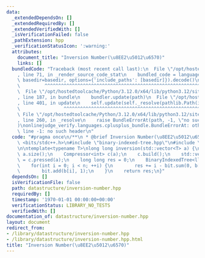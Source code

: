 ```yaml
---
data:
  _extendedDependsOn: []
  _extendedRequiredBy: []
  _extendedVerifiedWith: []
  _isVerificationFailed: false
  _pathExtension: hpp
  _verificationStatusIcon: ':warning:'
  attributes:
    document_title: "Inversion Number(\u8EE2\u5012\u6570)"
    links: []
  bundledCode: "Traceback (most recent call last):\n  File \"/opt/hostedtoolcache/Python/3.12.0/x64/lib/python3.12/site-packages/onlinejudge_verify/documentation/build.py\"\
    , line 71, in _render_source_code_stat\n    bundled_code = language.bundle(stat.path,\
    \ basedir=basedir, options={'include_paths': [basedir]}).decode()\n          \
    \         ^^^^^^^^^^^^^^^^^^^^^^^^^^^^^^^^^^^^^^^^^^^^^^^^^^^^^^^^^^^^^^^^^^^^^^^^^^^^^^^^^\n\
    \  File \"/opt/hostedtoolcache/Python/3.12.0/x64/lib/python3.12/site-packages/onlinejudge_verify/languages/cplusplus.py\"\
    , line 187, in bundle\n    bundler.update(path)\n  File \"/opt/hostedtoolcache/Python/3.12.0/x64/lib/python3.12/site-packages/onlinejudge_verify/languages/cplusplus_bundle.py\"\
    , line 401, in update\n    self.update(self._resolve(pathlib.Path(included), included_from=path))\n\
    \                ^^^^^^^^^^^^^^^^^^^^^^^^^^^^^^^^^^^^^^^^^^^^^^^^^^^^^^^^^\n \
    \ File \"/opt/hostedtoolcache/Python/3.12.0/x64/lib/python3.12/site-packages/onlinejudge_verify/languages/cplusplus_bundle.py\"\
    , line 260, in _resolve\n    raise BundleErrorAt(path, -1, \"no such header\"\
    )\nonlinejudge_verify.languages.cplusplus_bundle.BundleErrorAt: others/compressor.hpp:\
    \ line -1: no such header\n"
  code: "#pragma once\n/**\n * @brief Inversion Number(\u8EE2\u5012\u6570)\n*/\n#include\
    \ <bits/stdc++.h>\n#include \"binary-indexed-tree.hpp\"\n#include \"others/compressor.hpp\"\
    \n\ntemplate<typename T>\nlong long inversion(std::vector<T> a) {\n    int n =\
    \ a.size();\n    Compressor<int> c(a);\n    c.build();\n    std::vector<int> b\
    \ = c.pressed(a);\n    long long res = 0;\n    BinaryIndexedTree<ll> bit(c.size());\n\
    \    for(int i = 0; i < n; ++i) {\n        res += i - bit.sum(0, b[i] + 1);\n\
    \        bit.add(b[i], 1);\n    }\n    return res;\n}"
  dependsOn: []
  isVerificationFile: false
  path: datastructure/inversion-number.hpp
  requiredBy: []
  timestamp: '1970-01-01 00:00:00+00:00'
  verificationStatus: LIBRARY_NO_TESTS
  verifiedWith: []
documentation_of: datastructure/inversion-number.hpp
layout: document
redirect_from:
- /library/datastructure/inversion-number.hpp
- /library/datastructure/inversion-number.hpp.html
title: "Inversion Number(\u8EE2\u5012\u6570)"
---
```

